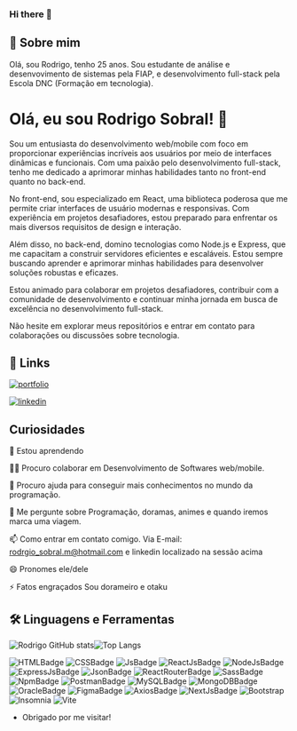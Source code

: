 ### Hi there 👋


## 🚀 Sobre mim
Olá, sou Rodrigo, tenho 25 anos.
Sou estudante de análise e desenvovimento de sistemas pela FIAP, e desenvolvimento full-stack pela Escola DNC (Formação em tecnologia).


# Olá, eu sou Rodrigo Sobral! 👋

Sou um entusiasta do desenvolvimento web/mobile com foco em proporcionar experiências incríveis aos usuários por meio de interfaces dinâmicas e funcionais. Com uma paixão pelo desenvolvimento full-stack, tenho me dedicado a aprimorar minhas habilidades tanto no front-end quanto no back-end.

No front-end, sou especializado em React, uma biblioteca poderosa que me permite criar interfaces de usuário modernas e responsivas. Com experiência em projetos desafiadores, estou preparado para enfrentar os mais diversos requisitos de design e interação.

Além disso, no back-end, domino tecnologias como Node.js e Express, que me capacitam a construir servidores eficientes e escaláveis. Estou sempre buscando aprender e aprimorar minhas habilidades para desenvolver soluções robustas e eficazes.

Estou animado para colaborar em projetos desafiadores, contribuir com a comunidade de desenvolvimento e continuar minha jornada em busca de excelência no desenvolvimento full-stack.

Não hesite em explorar meus repositórios e entrar em contato para colaborações ou discussões sobre tecnologia.

## 🔗 Links
[![portfolio](https://img.shields.io/badge/my_portfolio-000?style=for-the-badge&logo=ko-fi&logoColor=white)]()

[![linkedin](https://img.shields.io/badge/linkedin-0A66C2?style=for-the-badge&logo=linkedin&logoColor=white)](https://www.linkedin.com/in/rodrigo-sobral-294b17192/)


## Curiosidades
🧠 Estou aprendendo 

👯‍♀️ Procuro colaborar em Desenvolvimento de Softwares web/mobile.

🤔 Procuro ajuda para conseguir mais conhecimentos no mundo da programação.

💬 Me pergunte sobre Programação, doramas, animes e quando iremos marca uma viagem.

📫 Como entrar em contato comigo. Via E-mail: rodrgio_sobral.m@hotmail.com e linkedin localizado na sessão acima

😄 Pronomes ele/dele

⚡️ Fatos engraçados Sou dorameiro e otaku 
## 🛠 Linguagens e Ferramentas

![Rodrigo GitHub stats](https://github-readme-stats.vercel.app/api?username=RodrigoSobralM&theme=ambient_gradient&show_icons=true)![Top Langs](https://github-readme-stats.vercel.app/api/top-langs/?username=RodrigoSobralM&layout=compact)

![HTMLBadge](https://img.shields.io/badge/HTML5-E34F26?style=for-the-badge&logo=html5&logoColor=white) ![CSSBadge](https://img.shields.io/badge/CSS3-1572B6?style=for-the-badge&logo=css3&logoColor=white) ![JsBadge](https://img.shields.io/badge/JavaScript-323330?style=for-the-badge&logo=javascript&logoColor=F7DF1E) ![ReactJsBadge](https://img.shields.io/badge/React-20232A?style=for-the-badge&logo=react&logoColor=61DAFB) ![NodeJsBadge](https://img.shields.io/badge/Node%20js-339933?style=for-the-badge&logo=nodedotjs&logoColor=white) ![ExpressJsBadge](https://img.shields.io/badge/Express%20js-000000?style=for-the-badge&logo=express&logoColor=white) ![JsonBadge](https://img.shields.io/badge/json-5E5C5C?style=for-the-badge&logo=json&logoColor=white) ![ReactRouterBadge](https://img.shields.io/badge/React_Router-CA4245?style=for-the-badge&logo=react-router&logoColor=white) ![SassBadge](https://img.shields.io/badge/Sass-CC6699?style=for-the-badge&logo=sass&logoColor=white) ![NpmBadge](https://img.shields.io/badge/npm-CB3837?style=for-the-badge&logo=npm&logoColor=white) ![PostmanBadge](https://img.shields.io/badge/Postman-FF6C37?style=for-the-badge&logo=Postman&logoColor=white) ![MySQLBadge](https://img.shields.io/badge/MySQL-005C84?style=for-the-badge&logo=mysql&logoColor=white) ![MongoDBBadge](https://img.shields.io/badge/MongoDB-4EA94B?style=for-the-badge&logo=mongodb&logoColor=white) ![OracleBadge](https://img.shields.io/badge/Oracle-F80000?style=for-the-badge&logo=Oracle&logoColor=white) ![FigmaBadge](https://img.shields.io/badge/Figma-F24E1E?style=for-the-badge&logo=figma&logoColor=white) ![AxiosBadge](https://img.shields.io/badge/axios-671ddf?&style=for-the-badge&logo=axios&logoColor=white) ![NextJsBadge](https://img.shields.io/badge/next%20js-000000?style=for-the-badge&logo=nextdotjs&logoColor=white) ![Bootstrap](https://img.shields.io/badge/bootstrap-%238511FA.svg?style=for-the-badge&logo=bootstrap&logoColor=white) ![Insomnia](https://img.shields.io/badge/Insomnia-black?style=for-the-badge&logo=insomnia&logoColor=5849BE) ![Vite](https://img.shields.io/badge/vite-%23646CFF.svg?style=for-the-badge&logo=vite&logoColor=white)


- Obrigado por me visitar!
